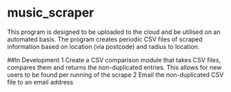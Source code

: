 # music_scraper

This program is designed to be uploaded to the cloud and be utilised on an automated basis.
The program creates periodic CSV files of scraped information based on location (via postcode) and radius to location.

##In Development
1 Create a CSV comparison module that takes CSV files, compares them and returns the non-duplicated entries. This allows for new users to be found per running of the scrape
2 Email the non-duplicated CSV file to an email address


